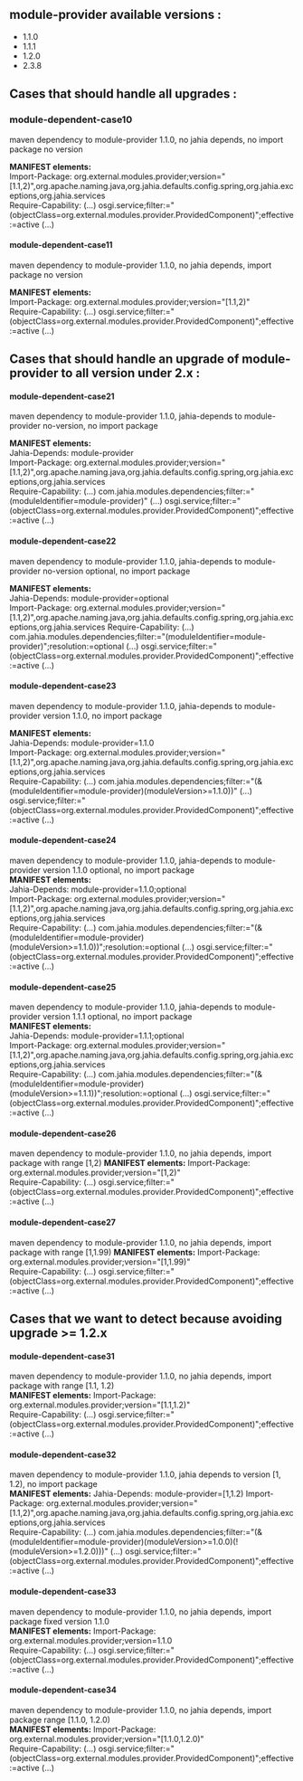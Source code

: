 ## module-provider available versions :

- 1.1.0
- 1.1.1
- 1.2.0
- 2.3.8

## Cases that should handle all upgrades :

### module-dependent-case10

maven dependency to module-provider 1.1.0, no jahia depends, no import package no version

**MANIFEST elements:**  
Import-Package: org.external.modules.provider;version="[1.1,2)",org.apache.naming.java,org.jahia.defaults.config.spring,org.jahia.exceptions,org.jahia.services    
Require-Capability: (...) osgi.service;filter:="(objectClass=org.external.modules.provider.ProvidedComponent)";effective:=active (...)  

#### module-dependent-case11 

maven dependency to module-provider 1.1.0, no jahia depends, import package no version

**MANIFEST elements:**  
Import-Package: org.external.modules.provider;version="[1.1,2)"  
Require-Capability: (...) osgi.service;filter:="(objectClass=org.external.modules.provider.ProvidedComponent)";effective:=active  (...)

## Cases that should handle an upgrade of module-provider to all version under 2.x :

#### module-dependent-case21

maven dependency to module-provider 1.1.0, jahia-depends to module-provider no-version, no import package

**MANIFEST elements:**  
Jahia-Depends: module-provider  
Import-Package: org.external.modules.provider;version="[1.1,2)",org.apache.naming.java,org.jahia.defaults.config.spring,org.jahia.exceptions,org.jahia.services  
Require-Capability: (...) com.jahia.modules.dependencies;filter:="(moduleIdentifier=module-provider)" (...) osgi.service;filter:="(objectClass=org.external.modules.provider.ProvidedComponent)";effective:=active  (...)

#### module-dependent-case22

maven dependency to module-provider 1.1.0, jahia-depends to module-provider no-version optional, no import package  

**MANIFEST elements:**  
Jahia-Depends: module-provider=optional  
Import-Package: org.external.modules.provider;version="[1.1,2)",org.apache.naming.java,org.jahia.defaults.config.spring,org.jahia.exceptions,org.jahia.services
Require-Capability: (...) com.jahia.modules.dependencies;filter:="(moduleIdentifier=module-provider)";resolution:=optional (...) osgi.service;filter:="(objectClass=org.external.modules.provider.ProvidedComponent)";effective:=active (...)

#### module-dependent-case23

maven dependency to module-provider 1.1.0, jahia-depends to module-provider version 1.1.0, no import package  

**MANIFEST elements:**  
Jahia-Depends: module-provider=1.1.0  
Import-Package: org.external.modules.provider;version="[1.1,2)",org.apache.naming.java,org.jahia.defaults.config.spring,org.jahia.exceptions,org.jahia.services  
Require-Capability: (...) com.jahia.modules.dependencies;filter:="(&(moduleIdentifier=module-provider)(moduleVersion>=1.1.0))" (...) osgi.service;filter:="(objectClass=org.external.modules.provider.ProvidedComponent)";effective:=active (...)

#### module-dependent-case24

maven dependency to module-provider 1.1.0, jahia-depends to module-provider version 1.1.0 optional, no import package  
**MANIFEST elements:**  
Jahia-Depends: module-provider=1.1.0;optional  
Import-Package: org.external.modules.provider;version="[1.1,2)",org.apache.naming.java,org.jahia.defaults.config.spring,org.jahia.exceptions,org.jahia.services  
Require-Capability: (...) com.jahia.modules.dependencies;filter:="(&(moduleIdentifier=module-provider)(moduleVersion>=1.1.0))";resolution:=optional (...) osgi.service;filter:="(objectClass=org.external.modules.provider.ProvidedComponent)";effective:=active (...)

#### module-dependent-case25

maven dependency to module-provider 1.1.0, jahia-depends to module-provider version 1.1.1 optional, no import package  
**MANIFEST elements:**  
Jahia-Depends: module-provider=1.1.1;optional  
Import-Package: org.external.modules.provider;version="[1.1,2)",org.apache.naming.java,org.jahia.defaults.config.spring,org.jahia.exceptions,org.jahia.services  
Require-Capability: (...) com.jahia.modules.dependencies;filter:="(&(moduleIdentifier=module-provider)(moduleVersion>=1.1.1))";resolution:=optional (...) osgi.service;filter:="(objectClass=org.external.modules.provider.ProvidedComponent)";effective:=active (...)

#### module-dependent-case26

maven dependency to module-provider 1.1.0, no jahia depends, import package with range [1,2)
**MANIFEST elements:**
Import-Package: org.external.modules.provider;version="[1,2)"  
Require-Capability: (...) osgi.service;filter:="(objectClass=org.external.modules.provider.ProvidedComponent)";effective:=active (...)

#### module-dependent-case27
maven dependency to module-provider 1.1.0, no jahia depends, import package with range [1,1.99)
**MANIFEST elements:**
Import-Package: org.external.modules.provider;version="[1,1.99)"  
Require-Capability: (...) osgi.service;filter:="(objectClass=org.external.modules.provider.ProvidedComponent)";effective:=active (...)


## Cases that we want to detect because avoiding upgrade >= 1.2.x

#### module-dependent-case31

maven dependency to module-provider 1.1.0, no jahia depends, import package with range [1.1, 1.2)  
**MANIFEST elements:**
Import-Package: org.external.modules.provider;version="[1.1,1.2)"  
Require-Capability: (...) osgi.service;filter:="(objectClass=org.external.modules.provider.ProvidedComponent)";effective:=active (...)  

#### module-dependent-case32

maven dependency to module-provider 1.1.0, jahia depends to version [1, 1.2), no import package  
**MANIFEST elements:**
Jahia-Depends: module-provider=[1,1.2)
Import-Package: org.external.modules.provider;version="[1.1,2)",org.apache.naming.java,org.jahia.defaults.config.spring,org.jahia.exceptions,org.jahia.services  
Require-Capability: (...) com.jahia.modules.dependencies;filter:="(&(moduleIdentifier=module-provider)(moduleVersion>=1.0.0)(!(moduleVersion>=1.2.0)))" (...) osgi.service;filter:="(objectClass=org.external.modules.provider.ProvidedComponent)";effective:=active (...)  

#### module-dependent-case33

maven dependency to module-provider 1.1.0, no jahia depends, import package fixed version 1.1.0  
**MANIFEST elements:**
Import-Package: org.external.modules.provider;version=1.1.0  
Require-Capability: (...) osgi.service;filter:="(objectClass=org.external.modules.provider.ProvidedComponent)";effective:=active (...)

#### module-dependent-case34

maven dependency to module-provider 1.1.0, no jahia depends, import package range [1.1.0, 1.2.0)  
**MANIFEST elements:**
Import-Package: org.external.modules.provider;version="[1.1.0,1.2.0)"  
Require-Capability: (...) osgi.service;filter:="(objectClass=org.external.modules.provider.ProvidedComponent)";effective:=active (...)


